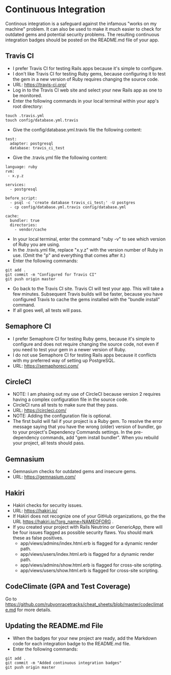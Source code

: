 # Continuous Integration
Continous integration is a safeguard against the infamous "works on my machine" problem.  It can also be used to make it much easier to check for outdated gems and potential security problems.  The resulting continuous integration badges should be posted on the README.md file of your app.

## Travis CI
* I prefer Travis CI for testing Rails apps because it's simple to configure.
* I don't like Travis CI for testing Ruby gems, because configuring it to test the gem in a new version of Ruby requires changing the source code.
* URL: https://travis-ci.org/
* Log in to the Travis CI web site and select your new Rails app as one to be monitored.
* Enter the following commands in your local terminal within your app's root directory:
```
touch .travis.yml
touch config/database.yml.travis
```
* Give the config/database.yml.travis file the following content:
```
test:
  adapter: postgresql
  database: travis_ci_test
```
* Give the .travis.yml file the following content:
```
language: ruby
rvm:
 - x.y.z

services:
  - postgresql

before_script:
  - psql -c 'create database travis_ci_test;' -U postgres
  - cp config/database.yml.travis config/database.yml

cache:
  bundler: true
  directories:
    - vendor/cache
```
* In your local terminal, enter the command "ruby -v" to see which version of Ruby you are using.
* In the .travis.yml file, replace "x.y.z" with the version number of Ruby in use.  (Omit the "p" and everything that comes after it.)
* Enter the following commands:
```
git add .
git commit -m "Configured for Travis CI"
git push origin master
```
* Go back to the Travis CI site.  Travis CI will test your app.  This will take a few minutes.  Subsequent Travis builds will be faster, because you have configured Travis to cache the gems installed with the "bundle install" command.
* If all goes well, all tests will pass.

## Semaphore CI
* I prefer Semaphore CI for testing Ruby gems, because it's simple to configure and does not require changing the source code, not even if you need to test your gem in a newer version of Ruby.
* I do not use Semaphore CI for testing Rails apps because it conflicts with my preferred way of setting up PostgreSQL.
* URL: https://semaphoreci.com/

## CircleCI
* NOTE: I am phasing out my use of CircleCI because version 2 requires having a complex configuration file in the source code.
* CircleCI runs all tests to make sure that they pass.
* URL: https://circleci.com/
* NOTE: Adding the configuration file is optional.
* The first build will fail if your project is a Ruby gem.  To resolve the error message saying that you have the wrong (older) version of bundler, go to your project's Dependency Commands settings.  In the pre-dependency commands, add "gem install bundler".  When you rebuild your project, all tests should pass.

## Gemnasium
* Gemnasium checks for outdated gems and insecure gems.
* URL: https://gemnasium.com/

## Hakiri
* Hakiri checks for security issues.
* URL: https://hakiri.io/
* If Hakiri does not recognize one of your GitHub organizations, go the the URL https://hakiri.io/?org_name=NAMEOFORG .
* If you created your project with Rails Neutrino or GenericApp, there will be four issues flagged as possible security flaws.  You should mark these as false positives.
  * app/views/admins/index.html.erb is flagged for a dynamic render path.
  * app/views/users/index.html.erb is flagged for a dynamic render path.
  * app/views/admins/show.html.erb is flagged for cross-site scripting.
  * app/views/users/show.html.erb is flagged for cross-site scripting.

## CodeClimate (GPA and Test Coverage)
Go to https://github.com/rubyonracetracks/cheat_sheets/blob/master/codeclimate.md for more details.

## Updating the README.md File
* When the badges for your new project are ready, add the Markdown code for each integration badge to the README.md file.
* Enter the following commands:
```
git add .
git commit -m "Added continuous integration badges"
git push origin master
```
